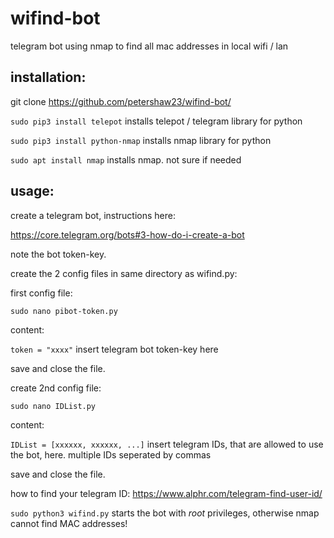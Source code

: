 # wifind-bot
telegram bot using nmap to find all mac addresses in local wifi / lan

## installation:

git clone https://github.com/petershaw23/wifind-bot/

`sudo pip3 install telepot` installs telepot / telegram library for python

`sudo pip3 install python-nmap` installs nmap library for python

`sudo apt install nmap` installs nmap. not sure if needed

## usage:

create a telegram bot, instructions here:

https://core.telegram.org/bots#3-how-do-i-create-a-bot

note the bot token-key.

create the 2 config files in same directory as wifind.py:

first config file:

`sudo nano pibot-token.py`


content:

`token = "xxxx"` insert telegram bot token-key here

save and close the file.

create 2nd config file:

`sudo nano IDList.py`

content:

`IDList = [xxxxxx, xxxxxx, ...]` insert telegram IDs, that are allowed to use the bot, here. multiple IDs seperated by commas

save and close the file.

how to find your telegram ID: https://www.alphr.com/telegram-find-user-id/

`sudo python3 wifind.py` starts the bot with _root_ privileges, otherwise nmap cannot find MAC addresses!
